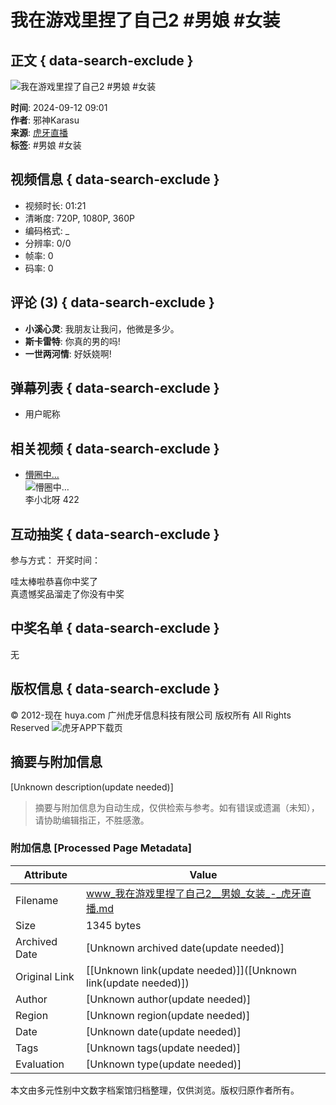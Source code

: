# 我在游戏里捏了自己2 #男娘 #女装

## 正文 { data-search-exclude }


![我在游戏里捏了自己2 #男娘 #女装](https://v-huya-img2.msstatic.com/transfer/2437/1013037520/104.jpg?x-oss-process=style/320x180&t=1726122020395)

**时间**: 2024-09-12 09:01  
**作者**: 邪神Karasu  
**来源**: [虎牙直播](https://www.huya.com/video/u/1239534600991)  
**标签**: #男娘 #女装  

## 视频信息 { data-search-exclude }
- 视频时长: 01:21
- 清晰度: 720P, 1080P, 360P
- 编码格式: _
- 分辨率: 0/0
- 帧率: 0
- 码率: 0

## 评论 (3) { data-search-exclude }
- **小溪心灵**: 我朋友让我问，他微是多少。
- **斯卡雷特**: 你真的男的吗!
- **一世两河情**: 好妖娆啊!

## 弹幕列表 { data-search-exclude }
- 用户昵称

## 相关视频 { data-search-exclude }
- [懵圈中…](//www.huya.com/video/play/1039994048.html)  
  ![懵圈中…](https://v-huya-img2.msstatic.com/transfer/2504/1039994048/104.jpg?x-oss-process=style/320x180&t=1737360634305)  
  李小北呀 422

## 互动抽奖 { data-search-exclude }
参与方式：
开奖时间：

哇太棒啦恭喜你中奖了  
真遗憾奖品溜走了你没有中奖  

## 中奖名单   { data-search-exclude }
无

## 版权信息 { data-search-exclude }
© 2012-现在 huya.com 广州虎牙信息科技有限公司 版权所有 All Rights Reserved
![虎牙APP下载页](https://a.msstatic.com/huya/hd/h5/static-source/main/HuyaAppQrCode210909.png)
<!-- tcd_original_link https://www.huya.com/video/play/1013037520.html -->


## 摘要与附加信息

<!-- tcd_abstract -->
[Unknown description(update needed)]
<!-- tcd_abstract_end -->

> 摘要与附加信息为自动生成，仅供检索与参考。如有错误或遗漏（未知），请协助编辑指正，不胜感激。

### 附加信息 [Processed Page Metadata]

| Attribute       | Value                                  |
|-----------------|----------------------------------------|
| Filename        | www_我在游戏里捏了自己2__男娘_女装_-_虎牙直播.md                             |
| Size            | 1345 bytes                           |
| Archived Date   | [Unknown archived date(update needed)]                             |
| Original Link   | [[Unknown link(update needed)]]([Unknown link(update needed)])                       |
| Author          | [Unknown author(update needed)]                               |
| Region          | [Unknown region(update needed)]                               |
| Date            | [Unknown date(update needed)]                                 |
| Tags            | [Unknown tags(update needed)]                                 |
| Evaluation            | [Unknown type(update needed)]                                 |
<!-- tcd_table_end -->

本文由多元性别中文数字档案馆归档整理，仅供浏览。版权归原作者所有。
